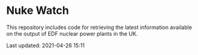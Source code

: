# Nuke Watch

This repository includes code for retrieving the latest information available on the output of EDF nuclear power plants in the UK.

Last updated: 2021-04-26 15:11